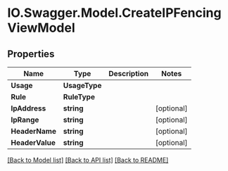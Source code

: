 # IO.Swagger.Model.CreateIPFencingViewModel
## Properties

Name | Type | Description | Notes
------------ | ------------- | ------------- | -------------
**Usage** | **UsageType** |  | 
**Rule** | **RuleType** |  | 
**IpAddress** | **string** |  | [optional] 
**IpRange** | **string** |  | [optional] 
**HeaderName** | **string** |  | [optional] 
**HeaderValue** | **string** |  | [optional] 

[[Back to Model list]](../README.md#documentation-for-models) [[Back to API list]](../README.md#documentation-for-api-endpoints) [[Back to README]](../README.md)

